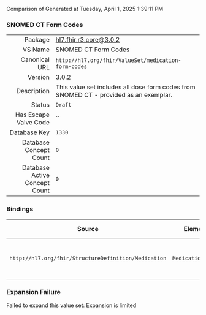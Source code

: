 Comparison of 
Generated at Tuesday, April 1, 2025 1:39:11 PM

### SNOMED CT Form Codes

|      |     |
| ---: | --- |
| Package | hl7.fhir.r3.core@3.0.2 |
| VS Name | SNOMED CT Form Codes |
| Canonical URL | `http://hl7.org/fhir/ValueSet/medication-form-codes` |
| Version | 3.0.2 |
| Description | This value set includes all dose form codes from SNOMED CT - provided as an exemplar. |
| Status | `Draft` |
| Has Escape Valve Code | `` |
| Database Key | `1330` |
| Database Concept Count | `0` |
| Database Active Concept Count | `0` |
### Bindings

| Source | Element | Binding | Strength | Element Short |
| ------ | ------- | ------- | -------- | ------------- |
| `http://hl7.org/fhir/StructureDefinition/Medication` | `Medication.form` | `http://hl7.org/fhir/ValueSet/medication-form-codes` | `Example` | powder \| tablets \| capsule + |

### Expansion Failure

Failed to expand this value set: Expansion is limited
